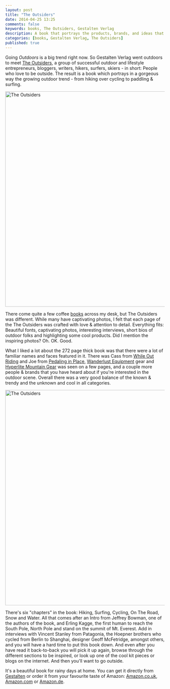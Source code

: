 ```yaml
---
layout: post
title: "The Outsiders"
date: 2014-04-25 13:25
comments: false
keywords: books, The Outsiders, Gestalten Verlag
description: A book that portrays the products, brands, and ideas that capture the evolving ethos of today’s outdoor and lifestyle entrepreneurs.
categories: [books, Gestalten Verlag, The Outsiders]
published: true
---
```


Going *Outdoors* is a big trend right now. So Gestalten Verlag went outdoors to meet [The Outsiders](http://shop.gestalten.com/books/outsiders.html), a group of successful outdoor and lifestyle entrepreneurs, bloggers, writers, hikers, surfers, skiers - in short: People who love to be outside. The result is a book which portrays in a gorgeous way the growing outdoor trend - from hiking over cycling to paddling & surfing.

<a href="https://www.flickr.com/photos/hendrikmorkel/13981714206" title="The Outsiders by Hendrik Morkel, on Flickr"><img src="https://farm3.staticflickr.com/2896/13981714206_6177d493ec_b.jpg" width="1024" height="680" alt="The Outsiders"></a>

<!-- more -->

There come quite a few coffee [books](http://hikinginfinland.com/blog/categories/books/) across my desk, but The Outsiders was different. While many have captivating photos, I felt that each page of the The Outsiders was crafted with love & attention to detail. Everything fits: Beautiful fonts, captivating photos, interesting interviews, short bios of outdoor folks and highlighting some cool products. Did I mention the inspiring photos? Oh. OK. Good.

What I liked a lot about the 272 page thick book was that there were a lot of familiar names and faces featured in it. There was Cass from [While Out Riding](http://www.whileoutriding.com/blog) and Joe from [Pedaling in Place](http://joecruz.wordpress.com/), [Wanderlust Equipment](http://wanderlust-equipment.com/) gear and [Hyperlite Mountain Gear](http://www.hyperlitemountaingear.com/) was seen on a few pages, and a couple more people & brands that you have heard about if you're interested in the outdoor scene. Overall there was a very good balance of the known & trendy and the unknown and cool in all categories.

<a href="https://www.flickr.com/photos/hendrikmorkel/14024833953" title="The Outsiders by Hendrik Morkel, on Flickr"><img src="https://farm3.staticflickr.com/2898/14024833953_cdffce8fbd_b.jpg" width="1024" height="680" alt="The Outsiders"></a>

There's six "chapters" in the book: Hiking, Surfing, Cycling, On The Road, Snow and Water. All that comes after an Intro from Jeffrey Bowman, one of the authors of the book, and Erling Kagge, the first human to reach the South Pole, North Pole and stand on the summit of Mt. Everest. Add in interviews with Vincent Stanley from Patagonia, the Hoepner brothers who cycled from Berlin to Shanghai, designer Geoff McFetridge, amongst others, and you will have a hard time to put this book down. And even after you have read it back-to-back you will pick it up again, browse through the different sections to be inspired, or look up one of the cool kit pieces or blogs on the internet. And then you'll want to go outside.

It's a beautiful book for rainy days at home. You can get it directly from [Gestalten](http://shop.gestalten.com/books/outsiders.html) or order it from your favourite taste of Amazon: [Amazon.co.uk](http://amzn.to/1faj21y), [Amazon.com](http://amzn.to/1ikFiQV) or [Amazon.de](http://amzn.to/1rralzY).
